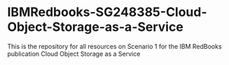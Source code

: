 # IBMRedbooks-SG248385-Cloud-Object-Storage-as-a-Service
This is the repository for all resources on Scenario 1 for the IBM RedBooks publication Cloud Object Storage as a Service
